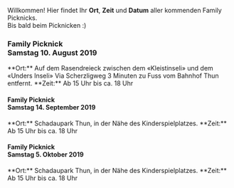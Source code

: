 Willkommen! Hier findet Ihr **Ort**, **Zeit** und **Datum** aller kommenden Family Picknicks.<br>Bis bald beim Picknicken :)<br>

<h3>Family Picknick<br>Samstag 10. August 2019</h3>
**Ort:** Auf dem Rasendreieck zwischen dem «Kleistinseli» und dem «Unders Inseli» 
Via Scherzligweg 3 Minuten zu Fuss vom Bahnhof Thun entfernt.
**Zeit:** Ab 15 Uhr bis ca. 18 Uhr
<h4>Family Picknick<br>Samstag 14. September 2019</h4>
**Ort:** Schadaupark Thun, in der Nähe des Kinderspielplatzes.
**Zeit:** Ab 15 Uhr bis ca. 18 Uhr
<h4>Family Picknick<br>Samstag 5. Oktober 2019</h4>
**Ort:** Schadaupark Thun, in der Nähe des Kinderspielplatzes.
**Zeit:** Ab 15 Uhr bis ca. 18 Uhr
